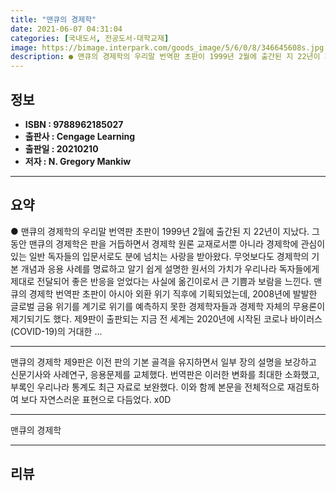 ```yaml
---
title: "맨큐의 경제학"
date: 2021-06-07 04:31:04
categories: [국내도서, 전공도서-대학교재]
image: https://bimage.interpark.com/goods_image/5/6/0/8/346645608s.jpg
description: ● 맨큐의 경제학의 우리말 번역판 초판이 1999년 2월에 출간된 지 22년이 지났다. 그동안 맨큐의 경제학은 판을 거듭하면서 경제학 원론 교재로서뿐 아니라 경제학에 관심이 있는 일반 독자들의 입문서로도 분에 넘치는 사랑을 받아왔다. 무엇보다도 경제학의 기본 개념과 응용 사례를 명료하
---
```


## **정보**

- **ISBN : 9788962185027**
- **출판사 : Cengage Learning**
- **출판일 : 20210210**
- **저자 : N. Gregory Mankiw**

------



## **요약**

●  맨큐의 경제학의 우리말 번역판 초판이 1999년 2월에 출간된 지 22년이 지났다. 그동안 맨큐의 경제학은 판을 거듭하면서 경제학 원론 교재로서뿐 아니라 경제학에 관심이 있는 일반 독자들의 입문서로도 분에 넘치는 사랑을 받아왔다. 무엇보다도 경제학의 기본 개념과 응용 사례를 명료하고 알기 쉽게 설명한 원서의 가치가 우리나라 독자들에게 제대로 전달되어 좋은 반응을 얻었다는 사실에 옮긴이로서 큰 기쁨과 보람을 느낀다. 맨큐의 경제학 번역판 초판이 아시아 외환 위기 직후에 기획되었는데, 2008년에 발발한 글로벌 금융 위기를 계기로 위기를 예측하지 못한 경제학자들과 경제학 자체의 무용론이 제기되기도 했다. 제9판이 출판되는 지금 전 세계는 2020년에 시작된 코로나 바이러스(COVID-19)의 거대한 ...

------

맨큐의 경제학 제9판은 이전 판의 기본 골격을 유지하면서 일부 장의 설명을 보강하고 신문기사와 사례연구, 응용문제를 교체했다. 번역판은 이러한 변화를 최대한 소화했고, 부록인 우리나라 통계도 최근 자료로 보완했다. 이와 함께 본문을 전체적으로 재검토하여 보다 자연스러운 표현으로 다듬었다. x0D

------


맨큐의 경제학 

------


## **리뷰** 

